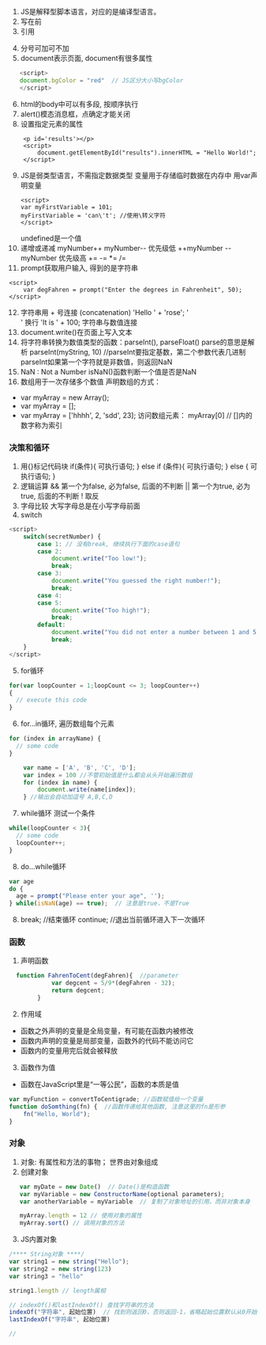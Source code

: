 1. JS是解释型脚本语言，对应的是编译型语言。
2. <script></script> 写在</body>前
3. 引用
<script src="xxx.js"></script>
<script src="http://.../xxx.js"></script>
4. 分号可加可不加
5. document表示页面, document有很多属性
```javascript
   <script>
   document.bgColor = "red"  // JS区分大小写bgColor
   </script>
```
6. html的body中可以有多段<script></script>, 按顺序执行
7. alert()模态消息框，点确定才能关闭
8. 设置指定元素的属性
```
    <p id='results'></p>
    <script>
        document.getElementById("results").innerHTML = "Hello World!";
    </script>
```
9. JS是弱类型语言，不需指定数据类型
   变量用于存储临时数据在内存中
   用var声明变量
   ```
   <script>
   var myFirstVariable = 101;
   myFirstVariable = 'can\'t'; //使用\转义字符
   </script>
   ```
   undefined是一个值
10. 递增或递减
    myNumber++ myNumber-- 优先级低
    ++myNumber --myNumber 优先级高
    += -= *= /=
11. prompt获取用户输入, 得到的是字符串
```
<script>
    var degFahren = prompt("Enter the degrees in Fahrenheit", 50);
</script>
```
12. 字符串用 + 号连接 (concatenation)
    'Hello ' + 'rose';
    '<br/>' 换行
    'It is ' + 100; 字符串与数值连接
13. document.write()在页面上写入文本
14. 将字符串转换为数值类型的函数：parseInt(), parseFloat() parse的意思是解析
    parseInt(myString, 10) //parseInt要指定基数，第二个参数代表几进制
    parseInt如果第一个字符就是非数值，则返回NaN
14. NaN : Not a Number
    isNaN()函数判断一个值是否是NaN
15. 数组用于一次存储多个数值
    声明数组的方式：
  - var myArray = new Array();
  - var myArray = [];
  - var myArray = ['hhhh', 2, 'sdd', 23];
    访问数组元素：
    myArray[0]  // []内的数字称为索引

### 决策和循环
1. 用{}标记代码块
    if(条件){
      可执行语句;
    } else if (条件){
      可执行语句;
    } else {
      可执行语句;
    }
2. 逻辑运算
    && 第一个为false, 必为false, 后面的不判断
    || 第一个为true, 必为true, 后面的不判断
    ! 取反
3. 字母比较 大写字母总是在小写字母前面
4. switch
```javascript
<script>
    switch(secretNumber) {
        case 1: // 没有break, 继续执行下面的case语句
        case 2: 
            document.write("Too low!");
            break;
        case 3:
            document.write("You guessed the right number!");
            break;
        case 4: 
        case 5:
            document.write("Too high!");
            break;
        default:
            document.write("You did not enter a number between 1 and 5;")
            break;
    }
</script>
```
5. for循环
```javascript
for(var loopCounter = 1;loopCount <= 3; loopCounter++)
{
  // execute this code
}
```
6. for...in循环, 遍历数组每个元素
```javascript
for (index in arrayName) {
  // some code
}

    var name = ['A', 'B', 'C', 'D'];
    var index = 100 //不管初始值是什么都会从头开始遍历数组
    for (index in name) {
        document.write(name[index]);
    } //输出会自动加逗号 A,B,C,D
```
7. while循环 测试一个条件
```javascript
while(loopCounter < 3){
  // some code
  loopCounter++;
}
```
8. do...while循环
```javascript
var age
do {
  age = prompt("Please enter your age", '');
} while(isNaN(age) == true);  // 注意是true，不是True
```
8. break; //结束循环
   continue; //退出当前循环进入下一次循环

### 函数
1. 声明函数
```javascript
  function FahrenToCent(degFahren){  //parameter
            var degcent = 5/9*(degFahren - 32);
            return degcent;
        }
```

2. 作用域
- 函数之外声明的变量是全局变量，有可能在函数内被修改
- 函数内声明的变量是局部变量，函数外的代码不能访问它
- 函数内的变量用完后就会被释放

3. 函数作为值
- 函数在JavaScript里是“一等公民”，函数的本质是值

```javascript
var myFunction = convertToCentigrade; //函数赋值给一个变量
function doSomthing(fn) {  //函数传递给其他函数, 注意这里的fn是形参
    fn("Hello, World");
}
```

### 对象
1. 对象: 有属性和方法的事物；
   世界由对象组成
2. 创建对象
```javascript
   var myDate = new Date()  // Date()是构造函数
   var myVariable = new ConstructorName(optional parameters); 
   var anotherVariable = myVariable  // 复制了对象地址的引用，而非对象本身

   myArray.length = 12 // 使用对象的属性
   myArray.sort() // 调用对象的方法
```
3. JS内置对象
```javascript
/**** String对象 ****/
var string1 = new string("Hello");
var string2 = new string(123)
var string3 = "hello"

string1.length // length属相

// indexOf()和lastIndexOf() 查找字符串的方法
indexOf("字符串", 起始位置)  // 找到则返回0，否则返回-1，省略起始位置默认从0开始
lastIndexOf("字符串", 起始位置)

// 
```




